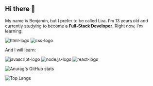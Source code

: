 ## Hi there 👋

My name is Benjamin, but I prefer to be called Lira. I'm 13 years old and currently studying to become a **Full-Stack Developer**. Right now, I'm learning:

<img src="https://img.shields.io/badge/HTML5-E34F26?style=for-the-badge&logo=html5&logoColor=white" alt="html-logo"/>

<img src="https://img.shields.io/badge/CSS3-1572B6?style=for-the-badge&logo=css3&logoColor=white" alt="css-logo"/>

And I will learn:

<img src="https://img.shields.io/badge/JavaScript-F7DF1E?style=for-the-badge&logo=javascript&logoColor=black" alt="javascript-logo"/>

<img src="https://img.shields.io/badge/Node.js-43853D?style=for-the-badge&logo=node.js&logoColor=white" alt="node.js-logo"/>

<img src="https://img.shields.io/badge/react%20os-0088CC?style=for-the-badge&logo=reactos&logoColor=white" alt="react-logo"/>

![Anurag's GitHub stats](https://github-readme-stats.vercel.app/api?username=benlira&show_icons=true)

![Top Langs](https://github-readme-stats.vercel.app/api/top-langs/?username=benlira&layout=compact)

